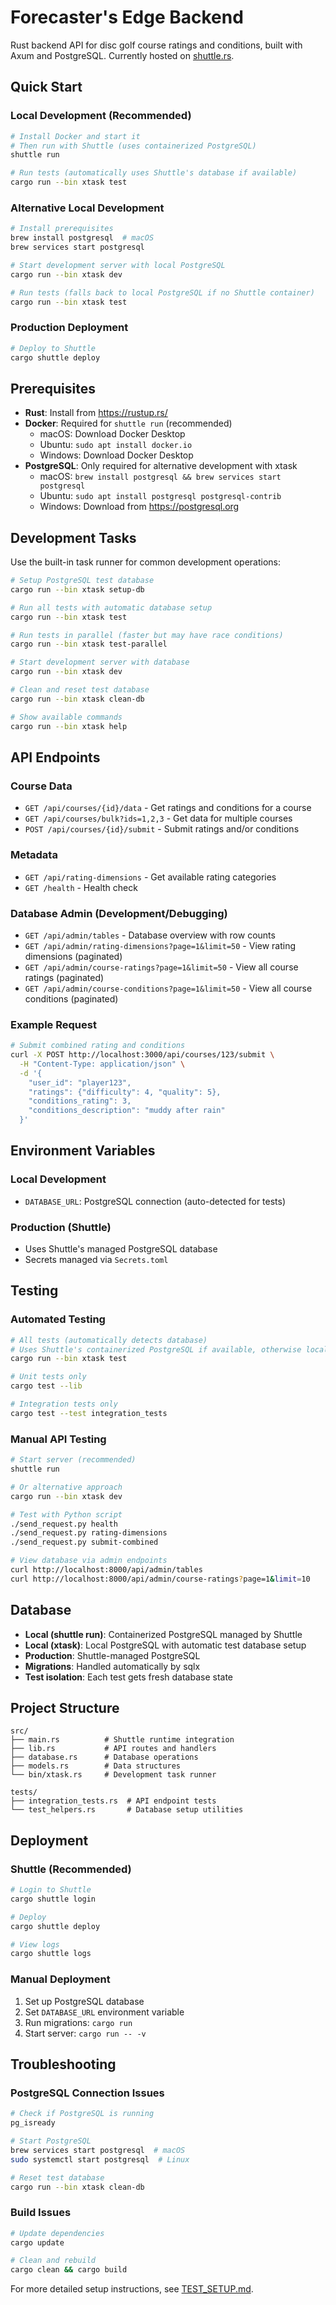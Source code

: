 # Forecaster's Edge Backend

Rust backend API for disc golf course ratings and conditions, built with Axum and PostgreSQL. Currently hosted on [shuttle.rs](https://console.shuttle.dev/project/proj_01JZW0P9WDWA25ZZMQXS9KB24D/deployments).

## Quick Start

### Local Development (Recommended)

```bash
# Install Docker and start it
# Then run with Shuttle (uses containerized PostgreSQL)
shuttle run

# Run tests (automatically uses Shuttle's database if available)
cargo run --bin xtask test
```

### Alternative Local Development

```bash
# Install prerequisites
brew install postgresql  # macOS
brew services start postgresql

# Start development server with local PostgreSQL
cargo run --bin xtask dev

# Run tests (falls back to local PostgreSQL if no Shuttle container)
cargo run --bin xtask test
```

### Production Deployment

```bash
# Deploy to Shuttle
cargo shuttle deploy
```

## Prerequisites

- **Rust**: Install from https://rustup.rs/
- **Docker**: Required for `shuttle run` (recommended)
  - macOS: Download Docker Desktop
  - Ubuntu: `sudo apt install docker.io`
  - Windows: Download Docker Desktop
- **PostgreSQL**: Only required for alternative development with xtask
  - macOS: `brew install postgresql && brew services start postgresql`
  - Ubuntu: `sudo apt install postgresql postgresql-contrib`
  - Windows: Download from https://postgresql.org

## Development Tasks

Use the built-in task runner for common development operations:

```bash
# Setup PostgreSQL test database
cargo run --bin xtask setup-db

# Run all tests with automatic database setup
cargo run --bin xtask test

# Run tests in parallel (faster but may have race conditions)
cargo run --bin xtask test-parallel

# Start development server with database
cargo run --bin xtask dev

# Clean and reset test database
cargo run --bin xtask clean-db

# Show available commands
cargo run --bin xtask help
```

## API Endpoints

### Course Data

- `GET /api/courses/{id}/data` - Get ratings and conditions for a course
- `GET /api/courses/bulk?ids=1,2,3` - Get data for multiple courses
- `POST /api/courses/{id}/submit` - Submit ratings and/or conditions

### Metadata

- `GET /api/rating-dimensions` - Get available rating categories
- `GET /health` - Health check

### Database Admin (Development/Debugging)

- `GET /api/admin/tables` - Database overview with row counts
- `GET /api/admin/rating-dimensions?page=1&limit=50` - View rating dimensions (paginated)
- `GET /api/admin/course-ratings?page=1&limit=50` - View all course ratings (paginated)
- `GET /api/admin/course-conditions?page=1&limit=50` - View all course conditions (paginated)

### Example Request

```bash
# Submit combined rating and conditions
curl -X POST http://localhost:3000/api/courses/123/submit \
  -H "Content-Type: application/json" \
  -d '{
    "user_id": "player123",
    "ratings": {"difficulty": 4, "quality": 5},
    "conditions_rating": 3,
    "conditions_description": "muddy after rain"
  }'
```

## Environment Variables

### Local Development

- `DATABASE_URL`: PostgreSQL connection (auto-detected for tests)

### Production (Shuttle)

- Uses Shuttle's managed PostgreSQL database
- Secrets managed via `Secrets.toml`

## Testing

### Automated Testing

```bash
# All tests (automatically detects database)
# Uses Shuttle's containerized PostgreSQL if available, otherwise local PostgreSQL
cargo run --bin xtask test

# Unit tests only
cargo test --lib

# Integration tests only
cargo test --test integration_tests
```

### Manual API Testing

```bash
# Start server (recommended)
shuttle run

# Or alternative approach
cargo run --bin xtask dev

# Test with Python script
./send_request.py health
./send_request.py rating-dimensions
./send_request.py submit-combined

# View database via admin endpoints
curl http://localhost:8000/api/admin/tables
curl http://localhost:8000/api/admin/course-ratings?page=1&limit=10
```

## Database

- **Local (shuttle run)**: Containerized PostgreSQL managed by Shuttle
- **Local (xtask)**: Local PostgreSQL with automatic test database setup
- **Production**: Shuttle-managed PostgreSQL
- **Migrations**: Handled automatically by sqlx
- **Test isolation**: Each test gets fresh database state

## Project Structure

```
src/
├── main.rs          # Shuttle runtime integration
├── lib.rs           # API routes and handlers
├── database.rs      # Database operations
├── models.rs        # Data structures
└── bin/xtask.rs     # Development task runner

tests/
├── integration_tests.rs  # API endpoint tests
└── test_helpers.rs       # Database setup utilities
```

## Deployment

### Shuttle (Recommended)

```bash
# Login to Shuttle
cargo shuttle login

# Deploy
cargo shuttle deploy

# View logs
cargo shuttle logs
```

### Manual Deployment

1. Set up PostgreSQL database
2. Set `DATABASE_URL` environment variable
3. Run migrations: `cargo run`
4. Start server: `cargo run -- -v`

## Troubleshooting

### PostgreSQL Connection Issues

```bash
# Check if PostgreSQL is running
pg_isready

# Start PostgreSQL
brew services start postgresql  # macOS
sudo systemctl start postgresql  # Linux

# Reset test database
cargo run --bin xtask clean-db
```

### Build Issues

```bash
# Update dependencies
cargo update

# Clean and rebuild
cargo clean && cargo build
```

For more detailed setup instructions, see [TEST_SETUP.md](TEST_SETUP.md).
